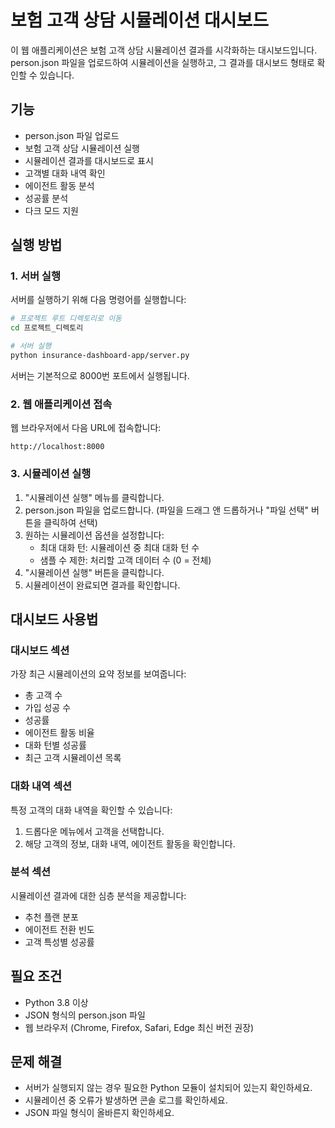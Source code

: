 # 보험 고객 상담 시뮬레이션 대시보드

이 웹 애플리케이션은 보험 고객 상담 시뮬레이션 결과를 시각화하는 대시보드입니다. person.json 파일을 업로드하여 시뮬레이션을 실행하고, 그 결과를 대시보드 형태로 확인할 수 있습니다.

## 기능

- person.json 파일 업로드
- 보험 고객 상담 시뮬레이션 실행
- 시뮬레이션 결과를 대시보드로 표시
- 고객별 대화 내역 확인
- 에이전트 활동 분석
- 성공률 분석
- 다크 모드 지원

## 실행 방법

### 1. 서버 실행

서버를 실행하기 위해 다음 명령어를 실행합니다:

```bash
# 프로젝트 루트 디렉토리로 이동
cd 프로젝트_디렉토리

# 서버 실행
python insurance-dashboard-app/server.py
```

서버는 기본적으로 8000번 포트에서 실행됩니다.

### 2. 웹 애플리케이션 접속

웹 브라우저에서 다음 URL에 접속합니다:

```
http://localhost:8000
```

### 3. 시뮬레이션 실행

1. "시뮬레이션 실행" 메뉴를 클릭합니다.
2. person.json 파일을 업로드합니다. (파일을 드래그 앤 드롭하거나 "파일 선택" 버튼을 클릭하여 선택)
3. 원하는 시뮬레이션 옵션을 설정합니다:
   - 최대 대화 턴: 시뮬레이션 중 최대 대화 턴 수
   - 샘플 수 제한: 처리할 고객 데이터 수 (0 = 전체)
4. "시뮬레이션 실행" 버튼을 클릭합니다.
5. 시뮬레이션이 완료되면 결과를 확인합니다.

## 대시보드 사용법

### 대시보드 섹션

가장 최근 시뮬레이션의 요약 정보를 보여줍니다:
- 총 고객 수
- 가입 성공 수
- 성공률
- 에이전트 활동 비율
- 대화 턴별 성공률
- 최근 고객 시뮬레이션 목록

### 대화 내역 섹션

특정 고객의 대화 내역을 확인할 수 있습니다:
1. 드롭다운 메뉴에서 고객을 선택합니다.
2. 해당 고객의 정보, 대화 내역, 에이전트 활동을 확인합니다.

### 분석 섹션

시뮬레이션 결과에 대한 심층 분석을 제공합니다:
- 추천 플랜 분포
- 에이전트 전환 빈도
- 고객 특성별 성공률

## 필요 조건

- Python 3.8 이상
- JSON 형식의 person.json 파일
- 웹 브라우저 (Chrome, Firefox, Safari, Edge 최신 버전 권장)

## 문제 해결

- 서버가 실행되지 않는 경우 필요한 Python 모듈이 설치되어 있는지 확인하세요.
- 시뮬레이션 중 오류가 발생하면 콘솔 로그를 확인하세요.
- JSON 파일 형식이 올바른지 확인하세요.